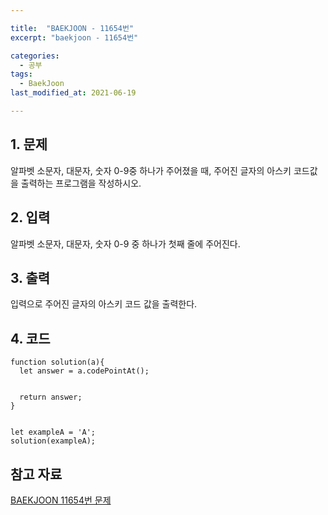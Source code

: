 ```yaml
---

title:  "BAEKJOON - 11654번"
excerpt: "baekjoon - 11654번"

categories:
  - 공부
tags:
  - BaekJoon
last_modified_at: 2021-06-19

---
```


## 1. 문제

알파벳 소문자, 대문자, 숫자 0-9중 하나가 주어졌을 때, 주어진 글자의 아스키 코드값을 출력하는 프로그램을 작성하시오.

## 2. 입력

알파벳 소문자, 대문자, 숫자 0-9 중 하나가 첫째 줄에 주어진다.

## 3. 출력

입력으로 주어진 글자의 아스키 코드 값을 출력한다.

## 4. 코드

```
function solution(a){
  let answer = a.codePointAt();


  return answer;
}


let exampleA = 'A';
solution(exampleA);
```

## 참고 자료

[BAEKJOON 11654번 문제][1]

[1]: https://www.acmicpc.net/problem/11654